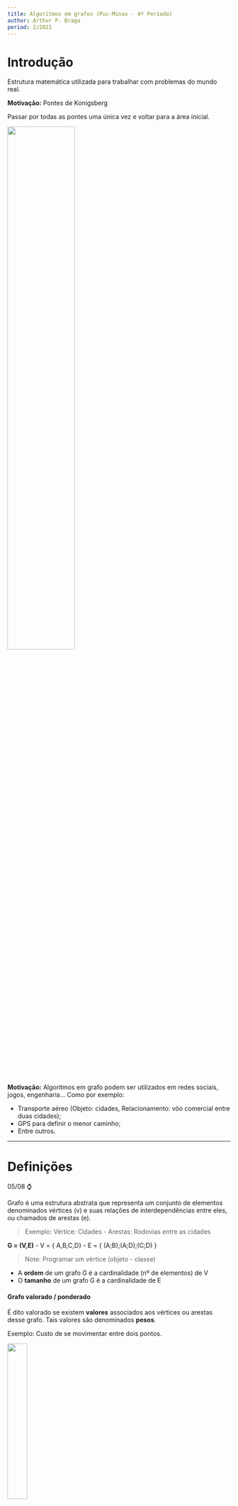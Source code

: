 ```yaml
---
title: Algoritmos em grafos (Puc-Minas - 4º Período)
author: Arthur P. Braga
period: 2/2021
---
```


# Introdução

Estrutura matemática utilizada para trabalhar com problemas do mundo real.

**Motivação:** Pontes de Konigsberg

Passar por todas as pontes uma única vez e voltar para a área inicial.

<img src="https://upload.wikimedia.org/wikipedia/commons/5/5b/Pontes_K%C3%B6nigsberg.JPG" style="width:55%">

**Motivação:** Algoritmos em grafo podem ser utilizados em redes sociais, jogos, engenharia... Como por exemplo:

- Transporte aéreo (Objeto: cidades, Relacionamento: vôo comercial entre duas cidades);
- GPS para definir o menor caminho;
- Entre outros.

---

# Definições

05/08 :watch:

Grafo é uma estrutura abstrata que representa um conjunto de elementos denominados vértices (v) e suas relações de interdependências entre eles, ou chamados de arestas (e).

> Exemplo: Vértice: Cidades - Arestas: Rodovias entre as cidades

**G = (V,E)**   -   V = { A,B,C,D}   -   E = { (A;B);(A;D);(C;D) }

> Note: Programar um vértice (objeto - classe)

- A **ordem** de um grafo G é a cardinalidade (nº de elementos) de V 
- O **tamanho** de um grafo G é a cardinalidade de E

#### Grafo valorado / ponderado

É dito valorado se existem **valores** associados aos vértices ou arestas desse grafo. Tais valores são denominados **pesos**.

Exemplo: Custo de se movimentar entre dois pontos.

<img src="../../imgs/4_Periodo/Algoritmos_Grafos/grafo-valorado.png" style="width:30%">

#### Grafo não direcionado / não orientado

Por padrão, duas arestas são consideradas a mesma. Ou seja, não possui direção obrigatória definida, seu sentido não é importante. 

#### Grafo direcionado / orientado / digrafo

Agora o sentido da aresta importa e é marcado por uma seta. Seu sentido é importante, pois pode ter significados diferentes. 

> Exemplo: Linha de montagem, um processo só pode executar após o término de outra.

Pode ter correspondencia em ambos os sentidos, porém nesse caso teríamos que ter **duas arestas**.

<img src="../../imgs/4_Periodo/Algoritmos_Grafos/grafo-direcionado.png" style="width:40%">

#### Laço (Loop)

Aresta que liga um vértice a si mesmo.

#### Arestas paralelas

Duas ou mais arestas associadas ao mesmo par de vértices.

<img src="../../imgs/4_Periodo/Algoritmos_Grafos/arestas-paralelas.png" style="width:40%">

#### Grafo simples

Não possui nem arestas paralelas nem laços.

<img src="../../imgs/4_Periodo/Algoritmos_Grafos/grafo-simples.png" style="width:30%">

#### Vértices adjacentes (vizinhos)

Dois vértices são ditos adjacentes se existe uma aresta que os liga, logos esses vértices serão vizinhos/adjacentes.

<img src="../../imgs/4_Periodo/Algoritmos_Grafos/vertices_adjacentes.png" style="width:70%">

#### Vértices sucessores e antecessores

Somente em **grafos direcionados**!

<img src="../../imgs/4_Periodo/Algoritmos_Grafos/sucessores_antecessores.png" style="width:70%">

#### Incidência 

Quando um vértice Vi é o vértice final de alguma aresta Ei, Vi e Ei são incidentes.

<img src="../../imgs/4_Periodo/Algoritmos_Grafos/incidencia.png" style="width:30%">

#### Arestas adjacentes

Duas arestas *não paralelas* compartilhando um vértice.

<img src="../../imgs/4_Periodo/Algoritmos_Grafos/arestas_adjacentes.png" style="width:30%">

#### Grau de um vértice (d)

Em um grafo *não direcionado*, o grau de um vértice é igual ao nº de arestas incidentes no vértice.

<img src="../../imgs/4_Periodo/Algoritmos_Grafos/grau_vertice.png" style="width:50%">

- Vértices com grau 0 são chamados **isolados.**
- Grafos que possuem somente vértices isolados são chamados de **grafos nulos.**
- Vértice de grau 1 é chamado de **pendente.**
- Um laço conta como duas arestas!

> *Arestas paralelas contam também!*

#### Teorema 1

A soma dos graus de todos os vértices de um grafo G é duas vezes o nº de arestas de G.

<img src="../../imgs/4_Periodo/Algoritmos_Grafos/Teorema1.png" style="width:40%">

> Ao contar os graus dos vértices, contamos cada extremidade de arestas uma vez. como cada aresta tem duas extremidades, cada aresta foi contada duas vezes.

#### Teorema 2

O nº de vértices de grau ímpar em um grafo é sempre **par**.

<img src="../../imgs/4_Periodo/Algoritmos_Grafos/Teorema2.png" style="width:55%">

#### Passeio em um grafo

Um passeio entre os vértices 1 e 2 é uma sequência alternada de vértices e arestas que começa no vértice 1 e termina no vértice 2 . 

<img src="../../imgs/4_Periodo/Algoritmos_Grafos/passeio.png" style="width:55%">

> Poderíamos pensar que apenas a ordem dos nós é importante, porém podemos ter passeios diferentes com a mesma sequência de vértices.

<img src="../../imgs/4_Periodo/Algoritmos_Grafos/passeio2.png" style="width:65%">

#### Caminho em um grafo

Um caminho é um passeio sem vértice repetido. Exemplo: Caminhos entre os vértices 1 e 4:

<img src="../../imgs/4_Periodo/Algoritmos_Grafos/caminhos.png" style="width:60%">

#### Grafo regular

Todos os vértices tem o mesmo grau.

#### Grafo completo

Para cada par de vértices existe uma aresta entre eles. Consequentemente, quaisquer dois vértices distintos são adjacentes (vizinhos).

> Note: Um grafo completo com n vértices é dito: Kn 

<img src="../../imgs/4_Periodo/Algoritmos_Grafos/grafo_completo.png" style="width:60%">

> Como achar o grau dos vértices -> n-1
>
> Como achar o nº de arestas -> (d * n) / 2

#### Grafo conexo

Existe pelo menos um caminho entre todos os pares de vértices, ou seja, se sai de um vértice, consegue chegar em qualquer outro.

#### Grafo desconexo

Consiste de dois ou mais grafos conexos. Cada um dos *subgrafos* conexos é chamado de *componente.*

<img src="../../imgs/4_Periodo/Algoritmos_Grafos/grafo_desconexo.png" style="width:40%">

---

# Representação e Operações

10/08 :watch:

Como representar um grafo em um algoritmo, em uma estrutura de dados?

Principais estruturas:

- Matriz de adjacência;
- Lista de adjacência;
- Matriz de incidência.

## Matriz de adjacência

<img src="../../imgs/4_Periodo/Algoritmos_Grafos/metriz-adjacencia.png" style="width:60%">

> Se as arestas tiverem pesos (grafo valorado), suas posições na matriz poderiam ter os valores respectivos.

Em um **grafo direcionado** a posição na matriz só recebe valor no vértice "de chegada".

<img src="../../imgs/4_Periodo/Algoritmos_Grafos/matriz_grafo_direcionado.png" style="width:60%">

## Lista de adjacência

Como se fosse uma hash, uma lista de vetores, e cada vetor tem uma lista de adjacências. Ou seja, cada elemento do vetor contém dois campos: a identificação de um vértice e um ponteiro para uma lista encadeada contendo os **vizinhos** do vértice correspondente.

> - Cada vértice é um elemento de uma lista ;
> - Cada vértice contém uma lista de arestas, indicando o outro par que a compõe.

<img src="../../imgs/4_Periodo/Algoritmos_Grafos/lista_Adjacencia.png" style="width:80%">

Grafos não direcionados também podem ser representados por uma lista de adjacência, só criar a sublista com todos os vetores vizinhos de cada vértice.

<img src="../../imgs/4_Periodo/Algoritmos_Grafos/list_adjacencia_2.png" style="width:80%">

## Matriz de incidência

- Índice = +1, se a aresta tem **origem** no vértice i;
- Índice = -1, se i é o vértice **destino** da aresta;
- Índice = 0, se a aresta **não incide** no vértice i.

<img src="../../imgs/4_Periodo/Algoritmos_Grafos/matriz_incidencia.png" style="width:60%">

>  Em um grafo **não direcionado** a gente só marca os vértices de incidência e origem, com 0 ou 1.

## Isomorfismo

Grafos "idênticos" em relação ao nº de arestas, vértices, graus e nº de componentes. Porém só isso não basta, para o grafo ser isomorfo a relação de incidência precisa ser preservada.

<img src="../../imgs/4_Periodo/Algoritmos_Grafos/isomorfismo.png" style="width:80%">

Grafos que possuam todas as características menos a preservação de incidência:

<img src="../../imgs/4_Periodo/Algoritmos_Grafos/grafos_nao_isomorfos.png" style="width:60%">

Observe que é necessário associar o vértice X do grafo G ao vértice Y do grafo H, pois não existe nenhum outro vértice com grau 3 em H. Mas o vértice Y é adjacente a apenas um vértice de grau 1, enquanto que X em G é adjacente a dois vértices de grau 1.

## Grafo complementar

Um grafo é complementar de outro quando:

- Todos os vértices de C(G) são todos os vértices de G;
- E as arestas de C(G) são exatamente as arestas que faltam em G para formarmos um grafo completo.

> Arestas do grafo G não vão fazer parte do C(G), ou seja, C(G) é um grafo que contém todas as arestas faltantes para G ser um grafo completo. 

<img src="../../imgs/4_Periodo/Algoritmos_Grafos/grafo_complementar.png" style="width:60%">

## Subgrafos

12/08 :watch:

Um grafo H é dito ser um *subgrafo* de um grafo G se todos os vértices e todas as arestas de H estão em G.

- Todo grafo é subgrafo de si próprio;
- O subgrafo de um subgrafo de G é subgrafo de G;
- Um vértice simples de G é um subgrafo de G;
- Uma aresta simples de G (com suas extremidades) é subgrafo de G.

### Subgrafos induzidos por arestas

Um subgrafo obtido por um subconjunto de arestas (e seus respectivos vértices).

Ex.: Mapear e manter somente as lanchonetes cuja distância é < 1km.

<img src="../../imgs/4_Periodo/Algoritmos_Grafos/subgrafo_aresta.png" style="width:60%">

### Subgrafos induzidos por vértices

Subgrafo obtido por um subconjunto de vértices (e suas respectivas arestas). 

Exemplo: Manter somente os times que tem características em comum.

<img src="../../imgs/4_Periodo/Algoritmos_Grafos/subgrafo_vertice.png" style="width:60%">

### Subgrafos disjuntos de arestas

Dois (ou mais) subgrafos de G são disjuntos de arestas se ambos não tiverem arestas em comum.

### Subgrafos disjuntos de vértices

Dois (ou mais) subgrafos de G são disjuntos de vértices se ambos não tiverem vértices em comum.

## Operações

### União e Soma

- União: Considerando dois grafos distintos, a união G1 ∪ G2 é formada pelo grafo que contém o conjunto de vértices V1 e V2, e o conjunto de arestas E1 e E2. Ou seja, basicamente dois grafos são considerados um.
  - G: Vg= {1, 2}; Eg= {(1, 2)} 
  - H: Vh= {3, 4}; Eh= { } 
  - G ∪ H: Vg∪h = {1, 2, 3, 4}; Eg∪h = {(1, 2)}
- Soma: É a união com todos os vértices de G1 vão ter arestas ligando a todos os vértices de G2.
  - G: Vg= {1, 2}; Eg = {(1, 2)} 
  - H: Vh = {3, 4}; Eh = { } 
  - G + H: Vg+h = {1, 2, 3, 4};  Eg+h = {(1, 2), (1, 3), (1, 4), (2, 3), (2, 4)}

<img src="https://slideplayer.com.br/slide/1732957/7/images/3/Exemplo+1+2+G+H+3+4+G+%EF%83%88+H+G+%2B+H.jpg" style="width:60%">

### Interseção

Resulta em um grafo formado pela interseção das arestas e vértices, ou seja, só aqueles cujo ambos tenham. Ex.:

<img src="../../imgs/4_Periodo/Algoritmos_Grafos/intersecao.png" style="width:70%">

### Ring sum

Basicamente é a união de dois grafos sem incluir a interseção. Ex.:

<img src="../../imgs/4_Periodo/Algoritmos_Grafos/ringSum.png" style="width:75%">

### Remoção de aresta e vértice

- **Remoção de aresta:** Se e é uma aresta de um grafo G, denota-se G-e o grafo obtidop pela remoção da aresta e de G.
- **Remoção de vérice:** Mesma ideia, porém além de retirar o vértice, é necessário retirar todas as arestas incidentes nele.

<img src="../../imgs/4_Periodo/Algoritmos_Grafos/remocao_aresta.png" style="width:60%">

<img src="../../imgs/4_Periodo/Algoritmos_Grafos/remocao_vertice.png" style="width:60%">

### Contração de aresta

Retirar uma aresta desejada e unir os dois vértices incidentes nela.

> Denota-se por **G/e** o grafo obtido pela contração da aresta *e*. Significa remover *e* de G e unir suas duas extremidades v, w de tal modo que o vértice resultante seja incidente às arestas originalmente incidentes a v e w.

<img src="../../imgs/4_Periodo/Algoritmos_Grafos/contracao_aresta.png" style="width:60%">

### Propriedades

<img src="../../imgs/4_Periodo/Algoritmos_Grafos/propriedades_Operacoes.png" style="width:50%">

### Grafo transposto

Seja um grafo direcionado (apenas direcionados) G = (V, E), seu grafo transposto Gt = (V, E1), cujo todas as arestas tem sentido oposto.

<img src="../../imgs/4_Periodo/Algoritmos_Grafos/transposto.png" style="width:70%">

### Grafo bipartido

É um grafo não orientado que pode ser dividido em dois subconjuntos de vértices, cujo não possuem arestas ligando dois vértices do mesmo subconjunto.

- Se diz bipartido um grafo G de tipo (p, q) se for um grafo simples de ordem p+q;

Temos também o **grafo bipartido completo**, nada mais é que um grafo bipartido tal que cada vértice de um subconjunto está associado a cada vértice do outro subconjunto.

> O grafo bipartido completo com partições de tamanho |V1| = m e |V2| = n é chamado Km,n.

<img src="../../imgs/4_Periodo/Algoritmos_Grafos/bipartido.png" style="width:60%">

#### Teorema

Um grafo é bipartido se, e somente se, todo ciclo de G possuir comprimento par.

> Obs: Ciclo -> Todo caminho cujo vértice inicial e final são os mesmos sem repetição de vértice, ou seja, sai e volta pro mesmo vértice sem repetir nenhum a não ser o inicial.

---

# Caminhos e Circuitos - Parte 1-2

17/08 :watch:

> Vale lembrar os conceitos de:
>
> - Passeio (pode voltar no mesmo vértice).
> - Caminho
>   - **Caminho aberto:** Vértices inicial e final são diferentes;
>   - **Caminho fechado ou circuito**: nenhum vértice (exceto o 1º e o último) aparece mais de uma vez.

## Grafos Eulerianos

**Problema do explorador:** um explorador deseja explorar todas as estradas entre um nº de cidades. É possível encontrar um trajeto fechado que passe por cada estrada apenas uma vez e volte à cidade inicial? (Ex.: Pontes de Konigsberg).

Em grafos **conexos**, se é possível encontrar um trajeto fechado que passe por **todas** as **arestas** uma única vez, dizemos que G é um **grafo euleriano**.

- Um **trajeto fechado** que utilize todas as arestas de um grafo, **uma única vez**, é chamado de **percurso euleriano fechado**.

### Teorema

Um grafo conexo, **não orientado** é euleriano se, e somente se, **todos** os seus vértices tiverem **grau par**.

> Bastante útil na produção de algoritmos de reconhecimento.

#### Lema 1 - Resultado auxiliar

Se todos os vértices de G possuem grau >= 2, então G contém um ciclo.

Se achar um ciclo que não passa por todas as arestas do grafo, podemos dividir esse ciclo do grafo, e  verificar se os componentes possuem um trajeto euleriano fechado, se possuirem, o grafo é euleriano. 

### Algoritmo de Hierholzer (1873)

Algoritmo para encontrar o caminho euleriano:

<img src="../../imgs/4_Periodo/Algoritmos_Grafos/hierholzer.png" style="width:90%">

---

# Caminhos e Circuitos - Parte 2-2

19/08 :watch:

## Problema do carteiro chinês

Um carteiro deseja entregar cartas ao longo de todas as ruas de uma cidade, e retornar ao ponto inicial. Como ele pode planejar as rotas de forma a minimizar o caminho andado? 

> Consiste em encontrar um caminho mais curto ou circuito fechado que visite cada aresta de um grafo não-direcionado..

- Se o grafo for euleriano, basta percorrer o ciclo de Euler.
- Caso contrário, algumas arestas serão percorridas mais de uma vez. Será utilizado o conceito de arestas artificiais.

<img src="../../imgs/4_Periodo/Algoritmos_Grafos/carteiro_chines.png" style="width:100%">

> O exemplo acima é um grafo unicursal.

### Grafos semi-eulerianos ou unicursais

Um grafo é dito unicursal ou semi-euleriano se ele possui **pelo menos um Trajeto Euleriano aberto.**

> Se adicionarmos uma aresta conectando os vértices iniciais e finais do trajeto euleriano, o grafo passa a ser euleriano.

- Um grafo é unicursal se, e somente se, ele possuir **exatamente 2 vértices de grau ímpar**.

#### Teorema

Em um grafo conexo G com exatamente 2K vértices de grau ímpar, existem K subgrafos disjuntos de arestas, todos eles unicursais, de maneira que juntos eles contêm todas as arestas de G. 

Ex.: 2*3 = 6 vértices de grau ímpar = 3 subgrafos unicursais.

<img src="../../imgs/4_Periodo/Algoritmos_Grafos/unicrusal.png" style="width:40%">



## Grafos hamiltonianos

24/08 :watch:

Um **Circuito de Hamilton** em um grafo conexo é um percurso que passa por todos os **vértices** do grafo **uma única vez**, voltando ao vértice inicial. Ou seja, euler passa por todas as arestas, e hamilton passa por todos os vértices.

Uma vez que precisa passar por todos os vértices **uma única vez**, para grafos com **mais de 3 vértices**, só podemos ter um caminho de Hamilton se for um grafo simples, pois loops e arestas paralelas obrigam a voltar no mesmo vértice. 

> 1. O circuito de Hamilton em um grafo com n vértices, contém n arestas. 
> 2. Se um grafo é hamiltoniano, então a inclusão de qualquer aresta não atrapalha essa condição.

Não existe teorema para **TODO** grafo, e **eficiente** para acharmos o circuito hamiltoniano, igual temos Hierholzer para euler. Mas temos um técina para mostrar que um grafo **NÃO** possui um circuito Hamiltoniano (mas também **não garante** que não tenha).

Há um circuito hamiltoniano em G se:

- Se G tem um circuito hamiltoniano, então G tem um subgrafo H que:
  1. H contém cada vértice de G;
  2. H é conexo;
  3. H tem o mesmo nº de arestas e de vértices;
  4. Cada vértice de H tem grau 2.

<img src="../../imgs/4_Periodo/Algoritmos_Grafos/circuito_hamiltoniano.png" style="width:40%">

### Teoremas

Há alguns teoremas que proveem **condições suficientes**, mas **não necessárias**.

1. Seja G um grafo simples com n vértices  (n ≥ 3). Se para todo par de vértices não adjacentes v e w, a soma de seus graus for maior ou igual a n, então G é hamiltoniano.

<img src="../../imgs/4_Periodo/Algoritmos_Grafos/teorema_1_hamiltoniano.png" style="width:40%">

2. Seja G um grafo simples com n vértices (n ≥ 3). Se o grau de cada vértice for n/2 no mínimo, G é hamiltoniano.

<img src="../../imgs/4_Periodo/Algoritmos_Grafos/teorema_2.png" style="width:30%">

3. Em um grafo **completo** com n vértices, **n ímpar** e (n ≥ 3), existem **(n-1) / 2** circuitos hamiltonianos disjuntos de arestas.
4. Em um grafo **completo** com n vértices, **n par** e (n ≥ 4), existem **(n-2) / 2** circuitos hamiltonianos disjuntos de arestas.

<img src="../../imgs/4_Periodo/Algoritmos_Grafos/teorema_3_4.png" style="width:70%">

### Problema do caixeiro viajante

Dado um conjunto de cidades a serem visitadas por um vendedor, qual é o **caminho mínimo** que pode ser realizado sem repetir cidades e retornar ao ponto de partida? Menor ciclo hamiltoniano.

> Arestas ponderadas! (valoradas)

<img src="../../imgs/4_Periodo/Algoritmos_Grafos/exemplo_carteiro_viajante.png" style="width:50%">

Aplicações:

- Entrega de encomendas / correspondências;
- Recolhimento de objetos;
- Planejamento de viagens;
- Leitura de contadores de consumo (luz elétrica);
- ...

#### Uso de heurística

Para resolver esse problema podemos utilizar força bruta, porém na maioria dos casos isso se torna inviável, logo podemos utilizar heurísticas para solucionar.

> Heurística: Forma rápida de solucionar um problema, porém muitas vezes imperfeito. Algoritmos aproximados, acham uma resposta que pode não ser a solução ótima, mas pode ser próxima dela.

Exemplo:

1. escolha um vértice arbitrário como vértice atual.
2. descubra a aresta de menor peso que seja conectada ao vértice atual e
   a um vértice não visitado V.

3. faça o vértice atual ser V.
4. marque V como visitado.
5. se todos os vértices no domínio estiverem visitados, encerre o algoritmo.
6. Se não vá para o passo 2.
7. A sequência dos vértices visitados é a saída do algoritmo.

>  Isso é o que chamamos de **Heurística gulosa**, ou seja, que só se preocupa com a melhor forma para aquela instância, daquele momento.

<img src="../../imgs/4_Periodo/Algoritmos_Grafos/resolucao_heuristica.png" style="width:70%">

Exercício:

<img src="../../imgs/4_Periodo/Algoritmos_Grafos/exercicio_hamiltoniano.png" style="width:70%">

---

# Caminhamentos

26/08 :watch:

Algumas são de simples verificação, rodando alguns algoritmos da pra fazer essas verificações:

- Verificação de graus dos vértices;
- Determinação se o grafo é euleriano;
- Determinação se o grafo é compleo;
- (...)

Outras propriedades já são mais difíceis, são relacionadas às arestas e aos caminhos existes. **Caminhar** em um grafo é mover-se entre seus vértices, verificando propriedades enquanto se caminha. 

Alguns algoritmos de busca proocuram caminhos com objetivos específicos, como:

- **Conectividade** - Busca de um vértice específico (estado);
- **Caminho mínimo** - Existência de um caminho.

Uma busca em grafos nada mais é que tentar encontrar uma sequência de passos (caminhos/ações) para chegar à um objetivo.

### Aplicações

- Rotas em redes de computadores;
- Caixeiro viajante e variações;
- Jogos digitais;
- Navegação de robôs;
- (...)

*A busca de uma saída de um labirinto também é um problema de busca em grafos!*

## Busca em largura

> Notes: Também há uma explicação na aula do dia 14/09.
>
> [Link de vídeo aula](https://www.youtube.com/watch?v=u834GA3725M)

Basicamente mapea os caminhos (caminho mínimo) de um vértice de origem até qualquer outro vértice possível de ser alcançado, gerando uma **árvore**.

- Funciona em grafos não direcionados e digrafos.

### Propriedades dos vértices

- Antecessor ou pai;
- Estado:
  - **branco**: ainda não explorado;
  - **cinza:** explorado, mas com vizinhos não explorados;
  - **preto:** explorado e sem vizinhos explorados.
- Distância até o vértice de origem.

### Funcionamento

Inicialização: Seta os valores *default* para todos os meus vértices.

<img src="../../imgs/4_Periodo/Algoritmos_Grafos/image-20210921213608759.png" style="width:70%">

Busca principal: Basicamente verifica cada vizinho de cada vértice, a partir do inicial. Vai utilizar uma fila e dois arrays para auxilio e armazenamento dos resultados. Cada vizinho vai ser enfileirado, e desenfilerado quando for sua vez. Cara vizinho verificado vai contabilizar 1 + a distância ao vértice inicial.

<img src="../../imgs/4_Periodo/Algoritmos_Grafos/image-20210921214336960.png" style="width:70%">

<img src="../../imgs/4_Periodo/Algoritmos_Grafos/image-20210921215253672.png" style="width:70%">

<img src="../../imgs/4_Periodo/Algoritmos_Grafos/image-20210921220433953.png" style="width:70%">

### Custo e Complexidade

<img src="../../imgs/4_Periodo/Algoritmos_Grafos/image-20210921220957215.png" style="width:70%">

<img src="../../imgs/4_Periodo/Algoritmos_Grafos/image-20210930211620820.png" style="width:90%">

14/09 :watch:

## Busca em profundidade

*Depth First Search (DFS)*

A partir de um vértice de origem, busca *recursivamente* um vértice adjacente, até que não existam mais vértices a visitar.

> Pode gerar várias árvores de profundidade (floresta de busca).

### Estados dos vértices

Mantém os mesmos estados do algoritmo anterior, porém teremos mais duas novas propriedades: *timestamps* (tempo da busca).

- **Timestamp de descoberda** - Tempo em que eu chego no vértice;
- **Timestamp de término** - Tempo em que eu pinto o vértice de preto.

### Funcionamento

Inicialização:

<img src="../../imgs/4_Periodo/Algoritmos_Grafos/image-20211011152003382.png" style="width:5 0%">

Visita:

<img src="../../imgs/4_Periodo/Algoritmos_Grafos/image-20211013212438470.png" style="width:5 0%">

Organização:

<img src="../../imgs/4_Periodo/Algoritmos_Grafos/image-20211013214451622.png" style="width:80%">

### Classificação de arestas

- Arestas de árvore: Quando a aresta leva à um vértice branco, quando encontra um branco com ela.
- Arestas de retorno: Fecha um ciclo na busca, ou seja, quando um vértice **cinza** encontra outro **cinza** (inclui loops).
- Arestas de avanço: Não pertence à árvore de busca em profundidade, mas conecta um vértice a um descendente que pertence à árvore de busca. Ou seja, **quando encontra um vértice preto.**
- Arestas de cruzamento: De um cinza para um preto.

<img src="../../imgs/4_Periodo/Algoritmos_Grafos/image-20211013222736500.png" style="width:80%">

## Ordenação topológica

Um vértice precisa do resultado de outro antes - Para ir para um vértice precisa passar por outro antes.

- **Impossível ser cíclico**, pois não tem início, todo mundo depende de todo mundo.

> Note: DAG -> Dígrafo acíclico. 
>
> É necessário ser um dígrafo.

A ordenação topológica é a ordenação **linear** de vértices na qual cada vértice precede o conjunto que forma seu **fecho transitivo direto** (FTD - conjunto de todos os vértices que podem ser atingidos por algum caminho iniciado no vértice atual).

<img src="../../imgs/4_Periodo/Algoritmos_Grafos/image-20211015205621254.png" style="width:60%">

### Teorema

Se um grafo for acíclico, ou seja, não possuir cíclos, logo ele apresenta uma ou mais ordenações topológicas.

### Algorítmo de Kahn (1962)

Existem algoritmos com complexidade linear para determinar uma ordenação topológica de um DAG, o algorítmo de Kahn é um deles.

Retorna uma lista de ordenação topológica OU detecta a existência de um ciclo.

Baseado em duas listas:

- S: conjunto de vértices sem arcos de entrada, ou seja, vértices que não tem nenhuma aresta "chegando" nele.
- L: lista de vértices ordenados topologicamente (inicialmente zerada).

<img src="../../imgs/4_Periodo/Algoritmos_Grafos/image-20211015211456024.png" style="width:60%">

> Legenda: "Remover arco v,w" -> significa remover a aresta do vértice v ao w.

A ideia é ir removendo as arestas que saem dos vértices sem arcos de entrada primeiro, e ir adionando os vértices que ficam sem arco de entrada na lista de ordenação, dessa forma teremos uma "ordem de chamadas" de cada vértice, e no final uma lista que mostra essa ordem topológica. Ou um ciclo caso ainda possua aresta que não foi retirada.

Exemplo resolvido:

<img src="../../imgs/4_Periodo/Algoritmos_Grafos/image-20211015212139548.png" style="width:60%">

### DFS e ordenação

Outro dos algoritmos citados no último tópico, porém utilizando da busca em profundidade, levemente alterada para o mesmo objetivo.

Basta, ao finalizar um vértice preto, inseri-lo no início de uma lista L.

<img src="../../imgs/4_Periodo/Algoritmos_Grafos/image-20211015212814682.png" style="width:60%">

Neste caso se eu tiver uma aresta de retorno, eu fecho um cíclo, logo não há ordenação topológica.

> Os algorítmos podem gerar diferentes ordenações topológicas!

### Aplicações de ordenação topológica

- Planejamento e sequenciamento de tarefas;
- Compilação de módulos;
- Dicionários;
- Pré-requisitos;
- Verificação de dependências (bibliotecas, etc).

## Algoritmo de Dijkstra

:building_construction:

Baseado na busca em largura.



# Conectividade

16/09 :watch:

> Notas: 
>
> - Um grafo é conexo quando existe **pelo menos** um caminho entre todos os vértices.
>- Um grafo desconexo e componentes conexos -> Cada componente de um grafo desconectado é chamado de componente conexo.

- Como saber se um grafo é conexo? Ou, como saber quantos componentes conexos há em um grafo?
- Busca em profundidade forma árvores. Esta informação pode ser utilizada para contarmos os componentes de um grafo.
  - É só adionar um contador após cada "loop recursivo", ou seja, toda vez que ele voltar marcando os vértices de preto, conta +1, e assim sabemos a quantidade de componentes, consequentemente se ele é conexo ou não.

## Conceitos básicos

**Vértice de corte:** Vértice de um grafo conexo que, quando removido, produz mais de uma componente conexa. A remoção de um vértice implica a remoção de todas as arestas que incidem nele.
obs: grafo conexo, existe um caminho entre cada par de vértices;

**Aresta de corte:** Aresta de um grafo conexo que, quando removida produz mais de uma componente convexa;

**Conjunto de corte:** Conjunto contendo vértices/arestas que ao serem removidas de um grafo conexo G produz mais de uma componente conexa;

**Conectividade de vértice K(G):** menor número de vértices do grafo cuja remoção (em conjunto com suas arestas adjacentes) o desconecta;

**Conectividadede aresta λ(G):** menor número de arestas do grafo cuja remoção o desconecta. É o número de arestas do menor cut-set;

**Cut-set:** particionar o grafo em dois subgrafos disjuntos. Também pode ser definido como o conjunto de arestas em um grafo conexo cuja remoção reduz o rank do grafo em 1 unidade.

**Rank ou posto:**

<img src="../../imgs/4_Periodo/Algoritmos_Grafos/image-20211018203251998.png" style="width:60%">

---

**Grafo K-conexo:** grafo de conectividade de vértice igual a K.

**Grafo separável:** grafo com conectividade de vértice igual a 1.

**Cut vertex:** Vértice que desconecta um grafo separável (também chamado cut vertex ou ponto de articulação);

**Desconexo:** Um grafo é não-conexo ou desconexo se nem todo par de vértices é unido por uma cadeia;

**S-conexo:** Um grafo é simplesmente conexo ou s-conexo se todo par de vértices é unido por ao menos um caminho no grafo correspondente não direcionado;

<img src="../../imgs/4_Periodo/Algoritmos_Grafos/image-20211018202551548.png" style="width:60%">

**SF-conexo:** Um grafo é semi-fortemente conexo ou sf-conexo se em todo par de vértice do grafo, um deles é atingível a partir do outro (ou seja, entre eles existe um caminho em ao menos um dos dois sentidos possíveis);

<img src="../../imgs/4_Periodo/Algoritmos_Grafos/image-20211018202826181.png" style="width:30%">

**F-conexo:** Grafo fortemente conexo ou f-conexo: é um grafo no qual todo par de vértices é mutuamente atingível. Assim, a todo par de vértices está associado a um par de caminhos de sentidos opostos.

- Todo vértice é atingível a partir de um vértice dado e todo vértice atinge todo vértice dado.

<img src="../../imgs/4_Periodo/Algoritmos_Grafos/image-20211018203008920.png" style="width:30%">

<img src="../../imgs/4_Periodo/Algoritmos_Grafos/image-20211018203104164.png" style="width:70%">

## Teorema

<img src="../../imgs/4_Periodo/Algoritmos_Grafos/image-20211018202134904.png" style="width:80%">

<img src="../../imgs/4_Periodo/Algoritmos_Grafos/image-20211018202246932.png" style="width:80%">

<img src="../../imgs/4_Periodo/Algoritmos_Grafos/image-20211018202323974.png" style="width:80%">

# Fluxo em rede

Uma rede é um grafo no qual teremos um fluxo, podendo ser modelado para uma rede de distribuição de água, rede social com tráfego de informações, rodoviárias com o máximo de veículos possível de se locomover lá, etc.

*Sempre queremos maximizar a quantidade de informações transmitidas, conseguir a maior capacidade do fluxo.*

Nesse grafo as **arestas serão ponderadas** e seu peso indicará sua **capacidade** de transporte, o máximo de dados que pode para o próximo vértice.

<img src="../../imgs/4_Periodo/Algoritmos_Grafos/image-20211018215421637.png" style="width:50%">

Os dados percorrem uma rede desde uma **fonte** (source), onde ele é produzido, até um **sorvedouro** ou sumidouro (target), onde ele é **consumido**.

**Fluxo máximo:** Calcular a maior taxa pela qual se pode despachar material da fonte até o sorvedouro sem infringir quaisquer restrições à capacidade.

## Conceitos básicos

- **Rede de fluxo:** É um grafo conexo dirigido ponderado (capacidade não negativa).
  - Laços não são permitidos!
- **Fluxo em grafos:** É uma função com restrições -> G = (V, E).
  - O fluxo não pode exceder a capacidade de nenhum arco (aresta);
  - O fluxo de entrada em um vértice é igual ao fluxo de saída (**conservação de fluxo**);
    - Os dados podem se dividir entre as arestas de saída possíveis, porém **não podem se acumular**, ou seja, a  taxa de dados que chegou em um vértice, precisa ser a mesma taxa que irá sair do vértice.
  - O somatório do fluxo em todos os vértices é o **valor total do fluxo**.

## Corte

O problema do fluxo máximo está relacionado ao conceito de **corte**: Um corte (S,T) - (Source, Target) em uma rede de fluxo G = (V, E) é uma partição de vértices em dois conjuntos S e T. Ou seja, eu vou desconectar o grafo em dois conjuntos, um conjunto de vértices que fazem parte do **source**, e um conjunto de vértices que fazem parte do **target**.

O corte é basicamente um cut-set, ou seja, vai desconectar meu grafo e com isso já obtemos os dois conjuntos. Todos os vértices ligados ao source será desse grupo, e todos que levam ao target, será desse grupo.

<img src="../../imgs/4_Periodo/Algoritmos_Grafos/image-20211018222401400.png" style="width:70%">

A **capacidade do corte** será a soma das capacidades das arestas retiradas que se iniciam no conjunto S e terminam no conjunto T.

Outro exemplo:

<img src="../../imgs/4_Periodo/Algoritmos_Grafos/image-20211018222746107.png" style="width:70%">

Já o próximo exemplo não é um corte, pois o conjunto de source consegue chegar ao conjunto do target:

<img src="../../imgs/4_Periodo/Algoritmos_Grafos/image-20211018222830542.png" style="width:70%">

### Fluxo total líquido pelo corte

Consiste de fluxos positivos em ambas as direções. Ou seja, no momento da execução do fluxo teremos a quantidade de dados que passarão pelas arestas de corte, e fazemos uma conta para chegar ao **fluxo total líquido**, sendo: somar a quantidade atual de dados das arestas de corte que tem origem no conjunto source, e subtrair pela quantidade atual de dados das arestas de corte que tem origem no conjunto da target.

Exemplo:

<img src="../../imgs/4_Periodo/Algoritmos_Grafos/image-20211018230118445.png" style="width:70%">

## Teorema de Ford e Fulkerson

A capacidade do corte mínimo é igual ao fluxo máximo - Fluxo máximo x Corte mínimo.

Como encontrar o maior fluxo que pode percorrer um fluxo em redes (fluxo máximo)?

- Iniciamos com um fluxo total nulo, ou seja, será menor do que a capacidade de qualquer corte.
- Aumentamos gradativamente este fluxo e comparamos o seu valor com os das capacidades dos cortes. Em um momento o fluxo se tornará igual à capacidade de algum corte.
  - **Corte de capacidade mínima:** Corte cuja capacidade pode se tornar igual ao valor de um fluxo.
- A partir daí, o fluxo não pode aumentar mais, portanto este fluxo será máximo.

### Funcionamento

Depende de três ideias importântes:

1. **Redes residuais:** Capacidade residual é a capacidade que você ainda consegue transmitir em determinada aresta para chegar à sua capacidade máxima. Uma rede residual consistem em arestas que podem admitir mais fluxo.
   1. Capacidade residual do caminho é a menor capacidade residual entre os arcos desse caminho.
2. **Caminhos de aumento:** Se nenhum arco do caminho está cheio (utilizando a capacidade máxima), então podemos chamá-lo de caminho de aumento, ou seja, ainda tem capacidade residual.
3. **Cortes**

A cada iteração aumenta-se o valor do fluxo em G determinando um "caminho de aumento" em uma "rede residual" associada.

Isso se repete até que a rede residual não tenha mais caminhos aumentadores.

> - Se o fluxo em uma aresta é igual à sua capacidade dizemos que essa aresta está **saturada!**
>
> - Embora cada iteração aumente o valor do fluxo, o fluxo em algumas arestas pode diminuir.

# Árvores

:building_construction:

Árvore é um grafo conexo T em que existe um, e somente um caminho entre qualquer par de vértices de T.

<img src="../../imgs/4_Periodo/Algoritmos_Grafos/image-20211203192341992.png" style="width:80%">

## Árvore geradora

Uma árvore geradora de G, é um sub-grafo de G que contém todos os vértices de G e é uma árvore. 

- **Galho**: uma aresta de G em T 
- **Corda**: uma aresta de G que não pertence a T
- Grafos não conexos possuem florestas geradoras!

<img src="../../imgs/4_Periodo/Algoritmos_Grafos/image-20211203194519396.png" style="width:50%">

- **Floresta**: conjunto de árvores sem vértices em comum;
- **Rank de G**: número de galhos em qualquer floresta geradora de G. Sendo k componentes, r = n - k;
- **Nulidade de G**: número de cordas em qualquer floresta geradora de G. µ = e – n + k.

### Teoremas

1. Todo grafo conexo G possui pelo menos uma árvore geradora!
2. Dados um grafo conexo G com N vértices, E arestas e uma árvore geradora T de G... G terá:
   - Galhos = N - 1
   - Cordas = E – N + 1

### Árvore geradora mínima

É a árvore geradora de menor peso em G. Dado um grafo G com pesos associados às arestas, encontrar uma árvore geradora mínima de G.

Podemos utilizar 2 algoritmos para encontrar tal árvore: **Algoritmo de Prim** ou **Algoritmo de Kruskal**.

#### Algoritmo de Prim

:building_construction:

#### Algoritmo de Kruskal

:building_construction:

Basicamente inicia com a AGM vazia, pega as menores arestas, e a cada passo adiciona a menor na árvore e liga as florestas existentes com, também, a menor aresta entre elas que não forma ciclo.

> Algoritmo guloso.

# Floresta

:building_construction:



---

# Planalidade

21/10 :watch:

:building_construction:

[Problema das 3 casas]

Um grafo é **planar** se existe uma representação gráfica de G no plano sem cruzamento de arestas (*vale redesenhar, só precisa ter a possibilidade*).

<img src="../../imgs/4_Periodo/Algoritmos_Grafos/image-20211021210030027.png" style="width:70%">

## Aplicações

- Circuitos digitais;
- Malhas de transporte terrestre;
- Contrução de viadutos;
- Malha de transporte aéreo.

## Grafos planares e Kuratowski

:building_construction:

Existem grafos não planares que serão importantes (kuratowski)............................................

São importantes, pois o K5 por exemplo, é um grafo não planar com o menor nº de vértices, ou seja, para um grafo completo ser planar ele precisa ter menos que 5 vértices.

Outro exemplo, K3,3: é um grafo não planar com o menor nº de vértices também.

Propriedades entre os dois grafos citados anteriormente:

1. Ambos são regulares;
2. Ambos são não planares;
3. A remoção de uma aresta ou um vértice torna ambos os grafos planares.

<img src="../../imgs/4_Periodo/Algoritmos_Grafos/image-20211021210957096.png" style="width:70%">

## Região (ou face)

Uma representação gráfica planar de um grafo divide o plano em regiões ou faces. Cada região é caracterizada pelas arestas que a contornam.

- Cada aresta de G pertence à fronteira de uma ou duas faces de G (faz fronteira com até duas regiões);
- O grau (comprimento), de uma face f de G, representado por d(F) é igual ao nº de arestas da fronteira de F.
- Cada face da representaçção planar de um grafo corresponde a um passeio fechado do grafo constituído pelos vértices e arestas que delimitam a face. Chamamos **grau da face**, d(f), ao comprimento do passeio correspondente.

<img src="../../imgs/4_Periodo/Algoritmos_Grafos/image-20211021211838662.png" style="width:70%">

## Teorema 1 - Fórmula de Euler

Seja G um grafo conexo planar com N vértices e E arestas. O nº de faces do grafo é: **f = 2 - N + E**

<img src="../../imgs/4_Periodo/Algoritmos_Grafos/image-20211021212036731.png" style="width:70%">

## Grau de uma região

:building_construction:

## Corolário - Fórmula de Euler

:building_construction:

<img src="../../imgs/4_Periodo/Algoritmos_Grafos/image-20211204175834360.png" style="width:70%">

### Conceitos básicos

:building_construction:

### Inequações derivadas

Inequações derivadas da Fórmula de Euler:

- condições necessárias, mas não suficientes para um grafo ser planar;
- se satisfeitas, não significa que o grafo é planar, mas podem ser usadas para mostrar que o grafo é não planar. Ou seja, se o grafo não satisfazer tais condições, podemos dizer que ele é não planar.

#### Corolário 1

Se G é um grafo **simples conexo** e planar, com E arestas e V vértices, com pelo menos 3 vértices (V >= 3), logo o número de arestas vai ser menor ou igual à 3 * V - 6.

**E <= 3 * V - 6**

#### Corolário 2

Se G é um grafo **simples conexo** e planar, logo G tem, pelo menos, 1 vértice de grau <= 5;

#### Corolário 3

Se G é um grafo **simples conexo** e planar com E arestas e V vértices, sendo V ≥ 3, e **nenhum ciclo de comprimento três**, logo:

**E <= 2 * V - 4**

## Detecção de planaridade

:building_construction:

[Técnica de redução]

## Contração de aresta

:building_construction:

## Detecção de planaridade: remoção de aresta

:building_construction:

[Outro]



26/10 :watch:

## Homeomorfismo

:building_construction:

### Teorema

Um grafo G é planar se, e somente se, nenhum subgrafo seu for homeomorfo a K5................................

# Dualidade

:building_construction:

Dado um grafo G planar, o grafo G*, chamado dual de G, é construído da seguinte forma:

- Para cada face de G, G* tem um vértice;
- Os vértices de G* são unidos da seguinte forma:
  - 

# Coloração de grafos

:building_construction:

Uma forma de rotular os vértices do grafo com "cores", sendo que vértices adjacentes não podem ter a mesma cor.

- Coloração se dá em grafos conexos simples:  
  - Desconsiderar grafos desconexos. As cores utilizadas em um componente não têm efeito sobre as do outro componente;
  - Arestas paralelas não afetam a coloração;
  - Grafo não pode ter loops, pois em um loop, um vértice é adjacente a ele mesmo;
- **Número cromático:** O número cromático de um grafo G, X(G), é o menor número K para o qual G é K-colorido 

<img src="../../imgs/4_Periodo/Algoritmos_Grafos/image-20211204183434428.png" style="width:70%">

## Aplicação

1. Atribuição de frequências de rádio. Os vértices representam os transmissores das estações de  rádio. Duas  estações  são  adjacentes  quando  suas  áreas  de  transmissão se sobrepõem, o que resultaria em  interferência se elas usassem a mesma frequência. Cada cor contém estações que podem receber a mesma  frequência;
2. Provas de uma universidade: Queremos que duas disciplinas com estudantes em comum não  tenham seus exames agendados para o mesmo horário. Qual o número mínimo de horários  necessários para agendar os exames? 

## Teorema - Coloração de circuitos 

:building_construction:

Um  grafo  consistindo  simplesmente  de  um  circuito com n ≥ 3 vértices é **2-cromático** se n é par e **3-cromático** se n é impar.

<img src="../../imgs/4_Periodo/Algoritmos_Grafos/image-20211116221119277.png" style="width:70%">

[Tem mais aqui................]

## Coloração de arestas

Uma coloração de arestas de um grafo simples G é uma atribuição de cores às arestas de G de maneira que cores diferentes são atribuídas a arestas adjacentes.

- Se existe uma coloração de arestas para um grafo G que utiliza K cores, então, G é um grafo K-colorido de arestas.
- **Índice cromático** de um grafo G, X’(G), é o menor número K (menor número de cores) para qual G é K-colorido de arestas.

<img src="../../imgs/4_Periodo/Algoritmos_Grafos/image-20211204184017147.png" style="width:50%">

- Grafos com laços não serão considerados nas definições e algoritmos
- Arestas paralelas **não podem ser ignoradas** na coloração de arestas

### Aplicação

**Primeira aplicação:**

<img src="../../imgs/4_Periodo/Algoritmos_Grafos/image-20211204185642288.png" style="width:70%">

**Segunda aplicação:**

Organização de aulas.

Uma escola tem professores t1, t2, ..., tm, para dar disciplinas s1, s2, ..., sn. Em particular, um professor tj deve ensinar sj,k seções de uma disciplina sk.

Problema: Calcule o número mínimo de períodos de tempo necessários para organizar todas as disciplinas de forma que não haja duas seções de uma disciplina ofertadas em um mesmo horário.

Solução: Formar um grafo bipartido. Se cada cor de aresta representar um horário, então uma coloração de arestas do grafo bipartido representa um horário possível.

<img src="../../imgs/4_Periodo/Algoritmos_Grafos/image-20211204185845878.png" style="width:50%">

### Teorema

Se G é um grafo simples cujo vértice de maior grau tem grau δ(G), então:

> Lembrando: X’(G) = índice cromático.

**δ(G) <= X’(G) <= δ(G) + 1**

<img src="../../imgs/4_Periodo/Algoritmos_Grafos/image-20211204190248418.png" style="width:50%">

## Coloração de grafos planares

:building_construction:

Basicamente gera o dual do grafo e colore os vértices do dual, ou seja, colorimos as faces, logo achamos a **coloracão de faces** daquele grafo.

<img src="../../imgs/4_Periodo/Algoritmos_Grafos/image-20211210195131659.png" style="width:70%">

<img src="../../imgs/4_Periodo/Algoritmos_Grafos/image-20211210195246352.png" style="width:70%">

### Teorema das 4 cores

Dado um mapa plano, dividido em regiões, quatro cores são suficientes para colorir, de forma que regiões vizinhas não partilhem a mesma cor.

- Condição: as regiões que só se tocam num ponto (vértice) não são consideradas vizinhas;
- **Todo grafo planar é 4-face colorido!** 
  - Ou seja, todo **mapa** é planar, logo o teorema se aplica.
- Tal teorema não pode ser provado de forma matemática, ou de outra forma sem recorrer a um computador, então até hoje temos dúvida se realmente é um teorema ou só uma conjectura.

<img src="../../imgs/4_Periodo/Algoritmos_Grafos/image-20211210200325728.png" style="width:25%">

#### Teorema

Um grafo planar G pode ter as faces coloridas com **2 cores** se, e somente se, G for **Euleriano**.

<img src="../../imgs/4_Periodo/Algoritmos_Grafos/image-20211210200810077.png" style="width:50%">

# Particionamento e Cobertura

09/11 :watch:

:building_construction:

Uma coloração de um grafo induz a um **particionamento** dos vértices em subconjuntos de vértices chamados de **conjuntos independentes**. Conjunto de vértices do grafo no qual nenhum par de  vértices do conjunto é adjacente.

- Um conjunto independente é **maximal** quando não existe nenhum outro conjunto independente que o contenha (i.e.: um conjunto que não pode ser completado, ou seja, não pode acrescentar mais nenhum vértice, se não deixa de ser independente);
- Um conjunto independente é **máximo** se todos os outros conjuntos independentes têm cardinalidade menor ou igual a ele;
- O número de independência **α(G)** é a cardinalidade do conjunto independente máximo, ou seja, se pedir a medida de independência do grafo é só achar o conjunto máximo e sua cardinalidade.

## Aplicação

Exemplo: identificar localizações para instalação de franquias.

- Duas localizações não podem estar perto o suficiente para competir entre si;
- Solução: construir um grafo em que possíveis localizações são representadas por vértices, e arestas são criadas entre duas localizações que estão próximas o suficiente para interferir;
- O maior conjunto independente fornece o maior número de franquias que podem ser concedidas sem prejudicar as vendas.

<img src="../../imgs/4_Periodo/Algoritmos_Grafos/image-20211210203339434.png" style="width:50%">

## Clique

:building_construction:

## Algoritmos 

### Conjunto Maximal

Não é complicado, basta isso:

<img src="../../imgs/4_Periodo/Algoritmos_Grafos/image-20211210204008368.png" style="width:90%">

### Conjunto Máximo

Por outro lado, encontrar um conjunto independente máximo é complicado... NP-Difícil. Logo, usamos **heurísticas**.

Podemos iniciar com um vértice de maior, ou menor grau e seguir com a lógica do algoritmo de conjunto maximal... Nada te dá certeza, mas pode chegar.

## Conjunto dominante

Conjunto dominante é um conjunto de vértices do grafo que “domina” todos os vértices do grafo. Ou seja, a partir dos vértices desse conjunto, eu consigo **alcançar** todos os vértices do grafo, logo:

**UM VÉRTICE V PERTENCE AO CONJUNTO DOMINANTE OU É ADJACENTE A UM VÉRTICE QUE PERTENCE.**

<img src="../../imgs/4_Periodo/Algoritmos_Grafos/image-20211210205133658.png" style="width:90%">

> Lembrando que precisa alcançar de forma adjacente, ou seja, não pode ir de tabela!

### Conjunto dominante mínimo

É um conjunto dominante que contém o menor número de vértices possíveis para ser considerado um conjunto dominante. Porém, temos outro problema NP-Difícil...

## Cobertura de vértices

Em um grafo G, um conjunto g de vértices é chamado de cobertura de vértices se todas as arestas de G são incidentes a pelo menos um vértice de g.

- Se este conjunto é o menor com tal propriedade dizemos que g é uma **cobertura mínima de vértices**. MENOR CONJUNTO DE VÉRTICES INCIDENTES A TODAS AS ARESTAS.
- Se C é uma cobertura de vértices de um grafo G = (V,E), então V – C é um conjunto independente. E vice-versa: Se S é um conjunto independente, V – S é uma cobertura de vértice.

<img src="../../imgs/4_Periodo/Algoritmos_Grafos/image-20211213083507326.png" style="width:50%">

<img src="../../imgs/4_Periodo/Algoritmos_Grafos/image-20211213083517382.png" style="width:50%">

<img src="../../imgs/4_Periodo/Algoritmos_Grafos/image-20211213083717994.png" style="width:50%">
